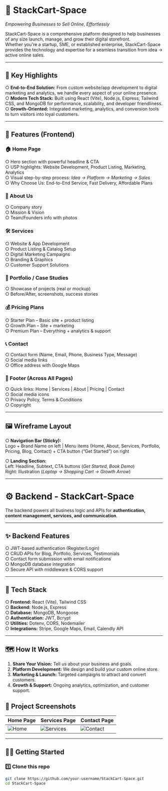 # 🚀 StackCart-Space  
*Empowering Businesses to Sell Online, Effortlessly*  

StackCart-Space is a comprehensive platform designed to help businesses of any size launch, manage, and grow their digital storefront.  
Whether you're a startup, SME, or established enterprise, StackCart-Space provides the technology and expertise for a seamless transition from idea → active online sales.  

---

## 🚩 Key Highlights  

○ **End-to-End Solution:** From custom website/app development to digital marketing and analytics, we handle every aspect of your online presence.  
○ **Modern Tech Stack:** Built using React (Vite), Node.js, Express, Tailwind CSS, and MongoDB for performance, scalability, and developer friendliness.  
○ **Growth-Oriented:** Integrated marketing, analytics, and conversion tools to turn visitors into loyal customers.  

---

## 🌟 Features (Frontend)  

### 🏠 Home Page  
○ Hero section with powerful headline & CTA  
○ USP highlights: Website Development, Product Listing, Marketing, Analytics  
○ Visual step-by-step process: *Idea → Platform → Marketing → Sales*  
○ Why Choose Us: End-to-End Service, Fast Delivery, Affordable Plans  

### 📖 About Us  
○ Company story  
○ Mission & Vision  
○ Team/Founders info with photos  

### 🛠 Services  
○ Website & App Development  
○ Product Listing & Catalog Setup  
○ Digital Marketing Campaigns  
○ Branding & Graphics  
○ Customer Support Solutions  

### 📂 Portfolio / Case Studies  
○ Showcase of projects (real or mockup)  
○ Before/After, screenshots, success stories  

### 💰 Pricing Plans  
○ Starter Plan – Basic site + product listing  
○ Growth Plan – Site + marketing  
○ Premium Plan – Everything + analytics & support  

### 📞 Contact  
○ Contact form (Name, Email, Phone, Business Type, Message)  
○ Social media links  
○ Office address with Google Maps  

### 🔗 Footer (Across All Pages)  
○ Quick links: Home | Services | About | Pricing | Contact  
○ Social media icons  
○ Privacy Policy, Terms & Conditions  
○ Copyright  

---

## 🖼 Wireframe Layout  

○ **Navigation Bar (Sticky):**  
Logo + Brand Name on left | Menu items (Home, About, Services, Portfolio, Pricing, Blog, Contact) + CTA button (“Get Started”) on right  

○ **Landing Section:**  
Left: Headline, Subtext, CTA buttons (*Get Started*, *Book Demo*)  
Right: Illustration (*Laptop → Shopping Cart → Growth Arrow*)  

---

# ⚙️ Backend - StackCart-Space  

The backend powers all business logic and APIs for **authentication, content management, services, and communication**.  

---

## ✨ Backend Features  

○ JWT-based authentication (Register/Login)  
○ CRUD APIs for Blog, Portfolio, Services, Testimonials  
○ Contact form submission with email notifications  
○ MongoDB database integration  
○ Secure API with middleware & CORS support  

---

## 📌 Tech Stack  

○ **Frontend:** React (Vite), Tailwind CSS  
○ **Backend:** Node.js, Express  
○ **Database:** MongoDB, Mongoose  
○ **Authentication:** JWT, Bcrypt  
○ **Utilities:** Dotenv, CORS, Nodemailer  
○ **Integrations:** Stripe, Google Maps, Email, Calendly API  

---

## 🗺️ How It Works  

1. **Share Your Vision:** Tell us about your business and goals.  
2. **Platform Development:** We design and build your custom online store.  
3. **Marketing & Launch:** Targeted campaigns to attract and convert customers.  
4. **Growth & Support:** Ongoing analytics, optimization, and customer support.  

## 📸 Project Screenshots  
| Home Page | Services Page | Contact Page |
|-----------|---------------|--------------|
| ![Home](./screenshots/home.png) | ![Services](./screenshots/service.png) | ![Contact](./screenshots/contact.png) |

---

## 👩‍💻 Getting Started  

### 1️⃣ Clone this repo  
```bash
git clone https://github.com/your-username/StackCart-Space.git
cd StackCart-Space
